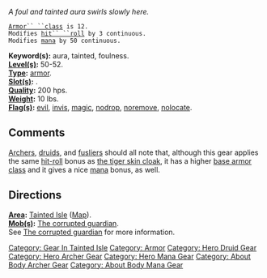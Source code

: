 *A foul and tainted aura swirls slowly here.*

[`Armor`` ``class`](Armor_Values "wikilink")` is 12.`  
`Modifies `[`hit`` ``roll`](Hit_Roll "wikilink")` by 3 continuous.`  
`Modifies `[`mana`](Mana_Points "wikilink")` by 50 continuous.`

**Keyword(s):** aura, tainted, foulness.  
**[Level(s)](Object_Level "wikilink"):** 50-52.  
**[Type](:Category:_Object_Types "wikilink"):**
[armor](:Category:_Armor "wikilink").  
**[Slot(s)](Object_Slots "wikilink"):** <worn about body>.  
**[Quality](Object_Quality "wikilink"):** 200 hps.  
**[Weight](Object_Weight "wikilink"):** 10 lbs.  
**[Flag(s)](:Category:_Object_Flags "wikilink"):**
[evil](Evil_Flag "wikilink"), [invis](Invis_Flag "wikilink"),
[magic](Magic_Flag "wikilink"), [nodrop](Nodrop_Flag "wikilink"),
[noremove](Noremove_Flag "wikilink"),
[nolocate](Nolocate_Flag "wikilink").  

## Comments

[Archers](:Category:_Archers "wikilink"),
[druids](:Category:_Druids "wikilink"), and
[fusliers](:Category:_Fusiliers "wikilink") should all note that,
although this gear applies the same [hit-roll](Hit_Roll "wikilink")
bonus as [the tiger skin cloak](Tiger_Skin_Cloak "wikilink"), it has a
higher [base armor class](Armor_Values "wikilink") and it gives a nice
[mana](Mana_Points "wikilink") bonus, as well.

## Directions

**[Area](:Category:_Areas "wikilink"):** [Tainted
Isle](:Category:_Tainted_Isle "wikilink")
([Map](Tainted_Isle_Map "wikilink")).  
**[Mob(s)](:Category:_Mobs "wikilink"):** [The corrupted
guardian](Corrupted_Guardian "wikilink").  
See [The corrupted guardian](Corrupted_Guardian "wikilink") for more
information.

[Category: Gear In Tainted
Isle](Category:_Gear_In_Tainted_Isle "wikilink") [Category:
Armor](Category:_Armor "wikilink") [Category: Hero Druid
Gear](Category:_Hero_Druid_Gear "wikilink") [Category: Hero Archer
Gear](Category:_Hero_Archer_Gear "wikilink") [Category: Hero Mana
Gear](Category:_Hero_Mana_Gear "wikilink") [Category: About Body Archer
Gear](Category:_About_Body_Archer_Gear "wikilink") [Category: About Body
Mana Gear](Category:_About_Body_Mana_Gear "wikilink")
